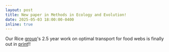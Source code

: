 ```yaml
---
layout: post
title: New paper in Methods in Ecology and Evolution!
date: 2025-05-03 18:00:00-0400
inline: true
---
```

Our Rice [group](https://engineering.rice.edu/news/metric-bionets-group-finds-common-language-between-engineering-and-biosciences)'s 2.5 year work on optimal transport for food webs is finally out in [print](https://besjournals.onlinelibrary.wiley.com/doi/10.1111/2041-210x.70130)!!